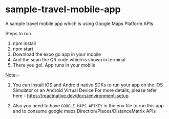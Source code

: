# sample-travel-mobile-app
A sample travel mobile app which is using Google Maps Platform APIs

Steps to run
1) npm install
2) npm start
3) Download the expo go app in your mobile
4) And the scan the QR code which is shown in terminal
5) There you go!. App runs in your mobile

Note:- 
1) You can install iOS and Android native SDKs to run your app on the iOS Simulator or an Android Virtual Device
For more details, please refer here - https://reactnative.dev/docs/environment-setup

2) Also you need to have `GOOGLE_MAPS_APIKEY` in the env file to run this app and to consume google maps Direction/Places/DistanceMatrix APIs

